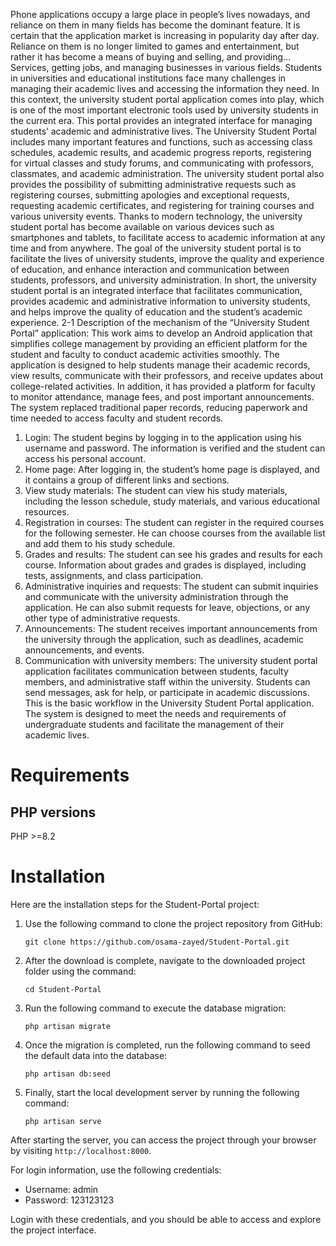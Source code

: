 Phone applications occupy a large place in people’s lives nowadays, and reliance on them in many fields has become the dominant feature. It is certain that the application market is increasing in popularity day after day. Reliance on them is no longer limited to games and entertainment, but rather it has become a means of buying and selling, and providing... Services, getting jobs, and managing businesses in various fields.
Students in universities and educational institutions face many challenges in managing their academic lives and accessing the information they need. In this context, the university student portal application comes into play, which is one of the most important electronic tools used by university students in the current era. This portal provides an integrated interface for managing students’ academic and administrative lives.
The University Student Portal includes many important features and functions, such as accessing class schedules, academic results, and academic progress reports, registering for virtual classes and study forums, and communicating with professors, classmates, and academic administration.
The university student portal also provides the possibility of submitting administrative requests such as registering courses, submitting apologies and exceptional requests, requesting academic certificates, and registering for training courses and various university events. Thanks to modern technology, the university student portal has become available on various devices such as smartphones and tablets, to facilitate access to academic information at any time and from anywhere.
The goal of the university student portal is to facilitate the lives of university students, improve the quality and experience of education, and enhance interaction and communication between students, professors, and university administration.
In short, the university student portal is an integrated interface that facilitates communication, provides academic and administrative information to university students, and helps improve the quality of education and the student’s academic experience.
2-1 Description of the mechanism of the “University Student Portal” application:
This work aims to develop an Android application that simplifies college management by providing an efficient platform for the student and faculty to conduct academic activities smoothly. The application is designed to help students manage their academic records, view results, communicate with their professors, and receive updates about college-related activities. In addition, it has provided a platform for faculty to monitor attendance, manage fees, and post important announcements. The system replaced traditional paper records, reducing paperwork and time needed to access faculty and student records.
1. Login: The student begins by logging in to the application using his username and password. The information is verified and the student can access his personal account.
2. Home page: After logging in, the student’s home page is displayed, and it contains a group of different links and sections.
3. View study materials: The student can view his study materials, including the lesson schedule, study materials, and various educational resources.
4. Registration in courses: The student can register in the required courses for the following semester. He can choose courses from the available list and add them to his study schedule.
5. Grades and results: The student can see his grades and results for each course. Information about grades and grades is displayed, including tests, assignments, and class participation.
6. Administrative inquiries and requests: The student can submit inquiries and communicate with the university administration through the application. He can also submit requests for leave, objections, or any other type of administrative requests.
7. Announcements: The student receives important announcements from the university through the application, such as deadlines, academic announcements, and events.
8. Communication with university members: The university student portal application facilitates communication between students, faculty members, and administrative staff within the university. Students can send messages, ask for help, or participate in academic discussions.
This is the basic workflow in the University Student Portal application. The system is designed to meet the needs and requirements of undergraduate students and facilitate the management of their academic lives.

Requirements
============

PHP versions 
---------------------------
PHP >=8.2

Installation
============
Here are the installation steps for the Student-Portal project:

1. Use the following command to clone the project repository from GitHub:
   ```
   git clone https://github.com/osama-zayed/Student-Portal.git
   ```

2. After the download is complete, navigate to the downloaded project folder using the command:
   ```
   cd Student-Portal
   ```

3. Run the following command to execute the database migration:
   ```
   php artisan migrate
   ```

4. Once the migration is completed, run the following command to seed the default data into the database:
   ```
   php artisan db:seed
   ```

5. Finally, start the local development server by running the following command:
   ```
   php artisan serve
   ```

After starting the server, you can access the project through your browser by visiting `http://localhost:8000`.

For login information, use the following credentials:
- Username: admin
- Password: 123123123

Login with these credentials, and you should be able to access and explore the project interface.
